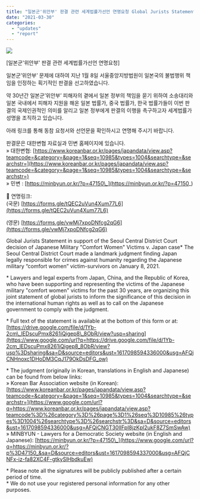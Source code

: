 ```yaml
---
title: "일본군'위안부' 판결 관련 세계법률가선언 연명요청 Global Jurists Statement in support of the Seoul Central District Court decision of Japanese Military \"Comfort Women\" Victims v. Japan case"
date: "2021-03-30"
categories: 
  - "updates"
  - "report"
---
```


![](https://womenandwar.net/kr/wp-content/uploads/2021/03/photo_2021-03-30_16-54-08-1024x538.jpg)

\[일본군'위안부' 판결 관련 세계법률가선언 연명요청\]

일본군’위안부’ 문제에 대하여 지난 1월 8일 서울중앙지방법원이 일본국의 불법행위 책임을 인정하는 획기적인 판결을 선고하였습니다.

약 30년간 일본군’위안부’ 피해자의 곁에서 일본 정부의 책임을 묻기 위하여 소송대리와 일본 국내에서 피해자 지원을 해온 일본 법률가, 중국 법률가, 한국 법률가들이 이번 판결의 국제인권적인 의미를 알리고 일본 정부에게 판결의 이행을 촉구하고자 세계법률가성명을 조직하고 있습니다.

아래 링크를 통해 동참 요청서와 선언문을 확인하시고 연명해 주시기 바랍니다.

판결문은 대한변협 자료실과 민변 홈페이지에 있습니다.  
» 대한변협: [https://www.koreanbar.or.kr/pages/japandata/view.asp?teamcode=&category=&page=1&seq=10985&types=1004&searchtype=&searchstr=](https://www.koreanbar.or.kr/pages/japandata/view.asp?teamcode=&category=&page=1&seq=10985&types=1004&searchtype=&searchstr=)  
» 민변 : [https://minbyun.or.kr/?p=47150\_](https://minbyun.or.kr/?p=47150_)

📝 연명링크:  
(국문) [https://forms.gle/tQEC2uVun4Xum77L6](https://forms.gle/tQEC2uVun4Xum77L6)

(영문) [https://forms.gle/vwMj7xpoDNfcg2qG6](https://forms.gle/vwMj7xpoDNfcg2qG6)

Global Jurists Statement in support of the Seoul Central District Court decision of Japanese Military "Comfort Women" Victims v. Japan case\* The Seoul Central District Court made a landmark judgment finding Japan legally responsible for crimes against humanity regarding the Japanese military “comfort women” victim-survivors on January 8, 2021.

\* Lawyers and legal experts from Japan, China, and the Republic of Korea, who have been supporting and representing the victims of the Japanese military "comfort women" victims for the past 30 years, are organizing this joint statement of global jurists to inform the significance of this decision in the international human rights as well as to call on the Japanese government to comply with the judgment.

\* Full text of the statement is available at the bottom of this form or at:  
[https://drive.google.com/file/d/1Yb-2cm\_lEDscuPmx8261iQigep8\_8ObR/view?usp=sharing](https://www.google.com/url?q=https://drive.google.com/file/d/1Yb-2cm_lEDscuPmx8261iQigep8_8ObR/view?usp%3Dsharing&sa=D&source=editors&ust=1617098594336000&usg=AFQjCNHnoxc1DHoDM3CqJ179OkDsDFG_ow)

\* The judgment (originally in Korean, translations in English and Japanese) can be found from below links:  
» Korean Bar Association website (in Korean): [https://www.koreanbar.or.kr/pages/japandata/view.asp?teamcode=&category=&page=1&seq=10985&types=1004&searchtype=&searchstr=](https://www.google.com/url?q=https://www.koreanbar.or.kr/pages/japandata/view.asp?teamcode%3D%26category%3D%26page%3D1%26seq%3D10985%26types%3D1004%26searchtype%3D%26searchstr%3D&sa=D&source=editors&ust=1617098594336000&usg=AFQjCNGT30lIFpI8jzKpl2ukF8Z7SmSwAw)  
» MINBYUN - Lawyers for a Democratic Society website (in English and Japanese): [https://minbyun.or.kr/?p=47150\_](https://www.google.com/url?q=https://minbyun.or.kr/?p%3D47150_&sa=D&source=editors&ust=1617098594337000&usg=AFQjCNFx-iz-fa82XC4F-gtkySlHbdkuEw)

\* Please note all the signatures will be publicly published after a certain period of time.  
\* We do not use your registered personal information for any other purposes.
